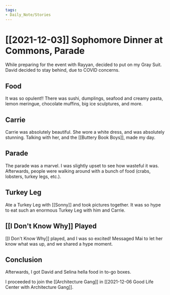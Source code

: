 ```yaml
---
tags:
- Daily_Note/Stories
---
```


# [[2021-12-03]] Sophomore Dinner at Commons, Parade



While preparing for the event with Rayyan, decided to put on my Gray Suit. David decided to stay behind, due to COVID concerns.

## Food

It was so opulent!! There was sushi, dumplings, seafood and creamy pasta, lemon meringue, chocolate muffins, big ice sculptures, and more.

## Carrie

Carrie was absolutely beautiful. She wore a white dress, and was absolutely stunning. Talking with her, and the [[Buttery Book Boys]], made my day.

## Parade

The parade was a marvel. I was slightly upset to see how wasteful it was. Afterwards, people were walking around with a bunch of food (crabs, lobsters, turkey legs, etc.).

## Turkey Leg

Ate a Turkey Leg with [[Sonny]] and took pictures together. It was so hype to eat such an enormous Turkey Leg with him and Carrie.

## [[I Don't Know Why]] Played

[[I Don't Know Why]] played, and I was so excited! Messaged Mai to let her know what was up, and we shared a hype moment.

## Conclusion

Afterwards, I got David and Selina hella food in to-go boxes.

I proceeded to join the [[Architecture Gang]] in [[2021-12-06 Good Life Center with Architecture Gang]].